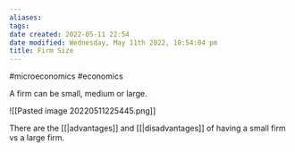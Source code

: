 ```yaml
---
aliases: 
tags: 
date created: 2022-05-11 22:54
date modified: Wednesday, May 11th 2022, 10:54:04 pm
title: Firm Size
---
```


#microeconomics #economics

A firm can be small, medium or large.

![[Pasted image 20220511225445.png]]

There are the [[|advantages]] and [[|disadvantages]] of having a small firm vs a large firm.